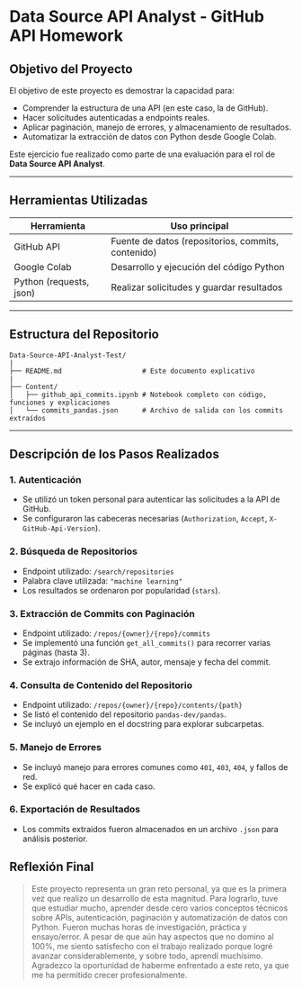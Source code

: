 # Data Source API Analyst - GitHub API Homework

## Objetivo del Proyecto

El objetivo de este proyecto es demostrar la capacidad para:

- Comprender la estructura de una API (en este caso, la de GitHub).
- Hacer solicitudes autenticadas a endpoints reales.
- Aplicar paginación, manejo de errores, y almacenamiento de resultados.
- Automatizar la extracción de datos con Python desde Google Colab.

Este ejercicio fue realizado como parte de una evaluación para el rol de **Data Source API Analyst**.

---

## Herramientas Utilizadas

| Herramienta             | Uso principal                                      |
| ----------------------- | -------------------------------------------------- |
| GitHub API              | Fuente de datos (repositorios, commits, contenido) |
| Google Colab            | Desarrollo y ejecución del código Python           |
| Python (requests, json) | Realizar solicitudes y guardar resultados          |

---

## Estructura del Repositorio

```
Data-Source-API-Analyst-Test/
|
├── README.md                    # Este documento explicativo
|
├── Content/
│   ├── github_api_commits.ipynb # Notebook completo con código, funciones y explicaciones
│   └── commits_pandas.json      # Archivo de salida con los commits extraídos
```

---

## Descripción de los Pasos Realizados

### 1. Autenticación

- Se utilizó un token personal para autenticar las solicitudes a la API de GitHub.
- Se configuraron las cabeceras necesarias (`Authorization`, `Accept`, `X-GitHub-Api-Version`).

### 2. Búsqueda de Repositorios

- Endpoint utilizado: `/search/repositories`
- Palabra clave utilizada: `"machine learning"`
- Los resultados se ordenaron por popularidad (`stars`).

### 3. Extracción de Commits con Paginación

- Endpoint utilizado: `/repos/{owner}/{repo}/commits`
- Se implementó una función `get_all_commits()` para recorrer varias páginas (hasta 3).
- Se extrajo información de SHA, autor, mensaje y fecha del commit.

### 4. Consulta de Contenido del Repositorio

- Endpoint utilizado: `/repos/{owner}/{repo}/contents/{path}`
- Se listó el contenido del repositorio `pandas-dev/pandas`.
- Se incluyó un ejemplo en el docstring para explorar subcarpetas.

### 5. Manejo de Errores

- Se incluyó manejo para errores comunes como `401`, `403`, `404`, y fallos de red.
- Se explicó qué hacer en cada caso.

### 6. Exportación de Resultados

- Los commits extraídos fueron almacenados en un archivo `.json` para análisis posterior.


## Reflexión Final

> Este proyecto representa un gran reto personal, ya que es la primera vez que realizo un desarrollo de esta magnitud. Para lograrlo, tuve que estudiar mucho, aprender desde cero varios conceptos técnicos sobre APIs, autenticación, paginación y automatización de datos con Python. Fueron muchas horas de investigación, práctica y ensayo/error. A pesar de que aún hay aspectos que no domino al 100%, me siento satisfecho con el trabajo realizado porque logré avanzar considerablemente, y sobre todo, aprendí muchísimo. Agradezco la oportunidad de haberme enfrentado a este reto, ya que me ha permitido crecer profesionalmente.